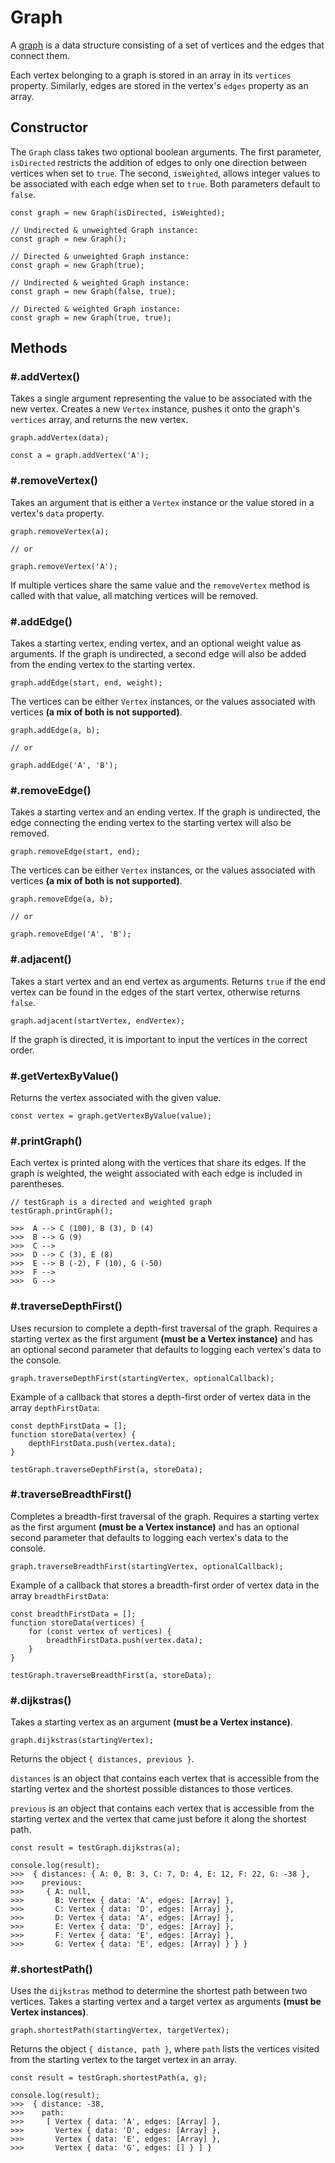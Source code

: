 # Graph
A [graph](https://en.wikipedia.org/wiki/Graph_(abstract_data_type)) is a data structure consisting of a set of vertices and the edges that connect them.

Each vertex belonging to a graph is stored in an array in its `vertices` property. Similarly, edges are stored in the vertex's `edges` property as an array.

## Constructor
The `Graph` class takes two optional boolean arguments. The first parameter, `isDirected` 
restricts the addition of edges to only one direction between vertices when set to `true`. The second, `isWeighted`, allows integer values to be associated with each edge when set to `true`. Both parameters default to `false`.

```
const graph = new Graph(isDirected, isWeighted);

// Undirected & unweighted Graph instance:
const graph = new Graph();

// Directed & unweighted Graph instance:
const graph = new Graph(true);

// Undirected & weighted Graph instance:
const graph = new Graph(false, true);

// Directed & weighted Graph instance:
const graph = new Graph(true, true);
```

## Methods
### \#.addVertex()
Takes a single argument representing the value to be associated with the new vertex. Creates a new `Vertex` instance, pushes it onto the graph's `vertices` array, and returns the new vertex.
```
graph.addVertex(data);

const a = graph.addVertex('A');
```

### \#.removeVertex()
Takes an argument that is either a `Vertex` instance or the value stored in a vertex's `data` property.
```
graph.removeVertex(a);

// or

graph.removeVertex('A');
```
If multiple vertices share the same value and the `removeVertex` method is called with that value, all matching vertices will be removed.

### \#.addEdge()
Takes a starting vertex, ending vertex, and an optional weight value as arguments. If the graph is undirected, a second edge will also be added from the ending vertex to the starting vertex.
```
graph.addEdge(start, end, weight);
```
The vertices can be either `Vertex` instances, or the values associated with vertices **(a mix of both is not supported)**.
```
graph.addEdge(a, b);

// or

graph.addEdge('A', 'B');
```

### \#.removeEdge()
Takes a starting vertex and an ending vertex. If the graph is undirected, the edge connecting the ending vertex to the starting vertex will also be removed.
```
graph.removeEdge(start, end);
```
The vertices can be either `Vertex` instances, or the values associated with vertices **(a mix of both is not supported)**.
```
graph.removeEdge(a, b);

// or

graph.removeEdge('A', 'B');
```

### \#.adjacent()
Takes a start vertex and an end vertex as arguments. Returns `true` if the end vertex can be found in the edges of the start vertex, otherwise returns `false`.
```
graph.adjacent(startVertex, endVertex);
```
If the graph is directed, it is important to input the vertices in the correct order.

### \#.getVertexByValue()
Returns the vertex associated with the given value.
```
const vertex = graph.getVertexByValue(value);
```

### \#.printGraph()
Each vertex is printed along with the vertices that share its edges. If the graph is weighted, the weight associated with each edge is included in parentheses.
```
// testGraph is a directed and weighted graph
testGraph.printGraph();

>>>  A --> C (100), B (3), D (4)
>>>  B --> G (9)
>>>  C --> 
>>>  D --> C (3), E (8)
>>>  E --> B (-2), F (10), G (-50)
>>>  F --> 
>>>  G --> 
```

### \#.traverseDepthFirst()
Uses recursion to complete a depth-first traversal of the graph. Requires a starting vertex as the first argument **(must be a Vertex instance)** and has an optional second parameter that defaults to logging each vertex's data to the console.
```
graph.traverseDepthFirst(startingVertex, optionalCallback);
```
Example of a callback that stores a depth-first order of vertex data in the array `depthFirstData`:
```
const depthFirstData = [];
function storeData(vertex) {
    depthFirstData.push(vertex.data);
}

testGraph.traverseDepthFirst(a, storeData);
```

### \#.traverseBreadthFirst()
Completes a breadth-first traversal of the graph. Requires a starting vertex as the first argument **(must be a Vertex instance)** and has an optional second parameter that defaults to logging each vertex's data to the console.
```
graph.traverseBreadthFirst(startingVertex, optionalCallback);
```
Example of a callback that stores a breadth-first order of vertex data in the array `breadthFirstData`:
```
const breadthFirstData = [];
function storeData(vertices) {
    for (const vertex of vertices) {
        breadthFirstData.push(vertex.data);
    }
}

testGraph.traverseBreadthFirst(a, storeData);
```

### \#.dijkstras()
Takes a starting vertex as an argument **(must be a Vertex instance)**. 
```
graph.dijkstras(startingVertex);
```
Returns the object `{ distances, previous }`.

`distances` is an object that contains each vertex that is accessible from the starting vertex and the shortest possible distances to those vertices. 

`previous` is an object that contains each vertex that is accessible from the starting vertex and the vertex that came just before it along the shortest path.
```
const result = testGraph.dijkstras(a);

console.log(result);
>>>  { distances: { A: 0, B: 3, C: 7, D: 4, E: 12, F: 22, G: -38 },
>>>    previous:
>>>     { A: null,
>>>       B: Vertex { data: 'A', edges: [Array] },
>>>       C: Vertex { data: 'D', edges: [Array] },
>>>       D: Vertex { data: 'A', edges: [Array] },
>>>       E: Vertex { data: 'D', edges: [Array] },
>>>       F: Vertex { data: 'E', edges: [Array] },
>>>       G: Vertex { data: 'E', edges: [Array] } } }
```

### \#.shortestPath()
Uses the `dijkstras` method to determine the shortest path between two vertices. Takes a starting vertex and a target vertex as arguments **(must be Vertex instances)**.
```
graph.shortestPath(startingVertex, targetVertex);
```
Returns the object `{ distance, path }`, where `path` lists the vertices visited from the starting vertex to the target vertex in an array.
```
const result = testGraph.shortestPath(a, g);

console.log(result);
>>>  { distance: -38,
>>>    path:
>>>     [ Vertex { data: 'A', edges: [Array] },
>>>       Vertex { data: 'D', edges: [Array] },
>>>       Vertex { data: 'E', edges: [Array] },
>>>       Vertex { data: 'G', edges: [] } ] }
```